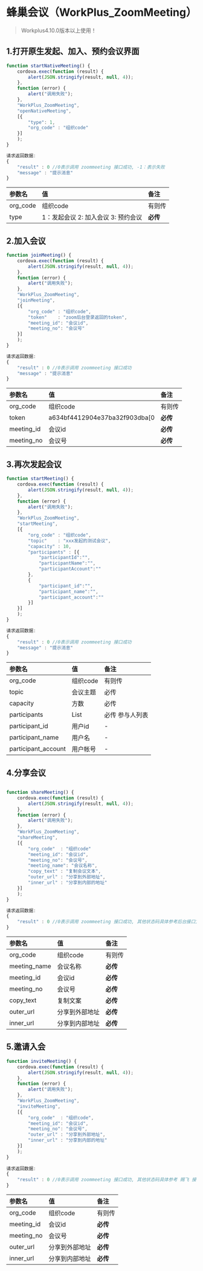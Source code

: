 # 蜂巢会议（WorkPlus_ZoomMeeting）

> Workplus4.10.0版本以上使用！

## 1.打开原生发起、加入、预约会议界面

```javascript
function startNativeMeeting() {
	cordova.exec(function (result) {
		alert(JSON.stringify(result, null, 4));
	},
	function (error) {
		alert("调用失败");
	},
	"WorkPlus_ZoomMeeting",
	"openNativeMeeting",
	[{
		"type": 1,
		"org_code" : "组织code"
	}]
	);
}

请求返回数据:
{
    "result" : 0 //0表示调用 zoommeeting 接口成功, -1：表示失败
    "message" : "提示消息"
}
```

|**参数名**|**值**|**备注**|
|:----|:----|:----|
|org_code|组织code|有则传|
|type|1：发起会议  2: 加入会议 3: 预约会议|**必传**|


## 2.加入会议

```javascript
function joinMeeting() {
	cordova.exec(function (result) {
		alert(JSON.stringify(result, null, 4));
	},
	function (error) {
		alert("调用失败");
	},
	"WorkPlus_ZoomMeeting",
	"joinMeeting",
	[{
		"org_code" : "组织code",
		"token"    : "zoom后台登录返回的token",
		"meeting_id": "会议id",
		"meeting_no": "会议号"
	}]
	);
}

请求返回数据:
{
    "result" : 0 //0表示调用 zoommeeting 接口成功
    "message" : "提示消息"
}

```

|**参数名**|**值**|**备注**|
|:----|:----|:----|
|org_code|组织code|有则传|
|token|a634bf4412904e37ba32f903dba[0|**必传**|
|meeting_id|会议id|**必传**|
|meeting_no|会议号|**必传**|


## 3.再次发起会议

```javascript
function startMeeting() {
	cordova.exec(function (result) {
		alert(JSON.stringify(result, null, 4));
	},
	function (error) {
		alert("调用失败");
	},
	"WorkPlus_ZoomMeeting",
	"startMeeting",
	[{
		"org_code" : "组织code",
		"topic"    : "xxx发起的测试会议",
		"capacity" : 10,
		"participants" : [{
			"participantId":"",
			"participantName":"",
			"participantAccount":""
		},
		{
			"participant_id":"",
			"participant_name":"",
			"participant_account":""
		}]
	}]
	);
}

请求返回数据:
{
    "result" : 0 //0表示调用 zoommeeting 接口成功
    "message" : "提示消息"
}
```
|**参数名**|**值**|**备注**|
|:----|:----|:----|
|org_code|组织code|有则传|
|topic|会议主题|必传|
|capacity|方数|必传|
|participants|List|必传  参与人列表|
|participant_id|用户id| - |
|participant_name|用户名| - |
|participant_account|用户帐号| - |


## 4.分享会议

```javascript

function shareMeeting() {
	cordova.exec(function (result) {
		alert(JSON.stringify(result, null, 4));
	},
	function (error) {
		alert("调用失败");
	},
	"WorkPlus_ZoomMeeting",
	"shareMeeting",
	[{
		"org_code"  : "组织code"
		"meeting_id": "会议id",
		"meeting_no": "会议号",
		"meeting_name": "会议名称",
		"copy_text" : "复制会议文本",
		"outer_url" : "分享到外部地址",
		"inner_url" : "分享到内部的地址"
	}]
	);
}

请求返回数据:
{
    "result" : 0 //0表示调用 zoommeeting 接口成功, 其他状态码具体参考后台接口文档
}
```

|**参数名**|**值**|**备注**|
|:----|:----|:----|
|org_code|组织code|有则传|
|meeting_name|会议名称|**必传**|
|meeting_id|会议id|**必传**|
|meeting_no|会议号|**必传**|
|copy_text|复制文案|**必传**|
|outer_url|分享到外部地址|**必传**|
|inner_url|分享到内部地址|**必传**|

## 5.邀请入会

```javascript
function inviteMeeting() {
    cordova.exec(function (result) {
    	alert(JSON.stringify(result, null, 4));
    },
    function (error) {
    	alert("调用失败");
    },
    "WorkPlus_ZoomMeeting",
	"inviteMeeting",
    [{
    	"org_code"  : "组织code",
    	"meeting_id": "会议id",
    	"meeting_no": "会议号",
    	"outer_url" : "分享到外部地址",
    	"inner_url" : "分享到内部的地址"
	}]
	);
}
 
请求返回数据:
{
    "result" : 0 //0表示调用 zoommeeting 接口成功, 其他状态码具体参考 赐飞 接口文档 
}
```
|**参数名**|**值**|**备注**|
|:----|:----|:----|
|org_code|组织code|有则传|
|meeting_id|会议id|**必传**|
|meeting_no|会议号|**必传**|
|outer_url|分享到外部地址|**必传**|
|inner_url|分享到内部地址|**必传**|


